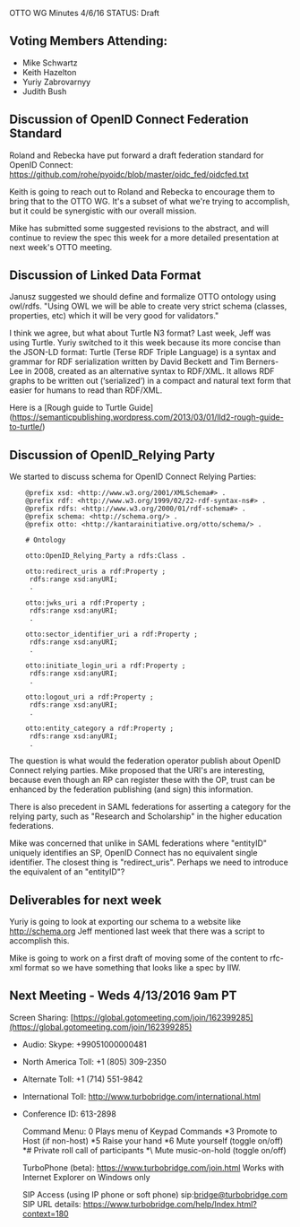 OTTO WG Minutes 4/6/16
STATUS: Draft

## Voting Members Attending:
 - Mike Schwartz
 - Keith Hazelton
 - Yuriy Zabrovarnyy
 - Judith Bush
 

## Discussion of OpenID Connect Federation Standard

Roland and Rebecka have put forward a draft federation standard for OpenID Connect:
 https://github.com/rohe/pyoidc/blob/master/oidc_fed/oidcfed.txt

Keith is going to reach out to Roland and Rebecka to encourage them to bring that to the 
OTTO WG. It's a subset of what we're trying to accomplish, but it could be synergistic 
with our overall mission. 

Mike has submitted some suggested revisions to the abstract, and will continue to review the
spec this week for a more detailed presentation at next week's OTTO meeting.

## Discussion of Linked Data Format

Janusz suggested we should define and formalize OTTO ontology using owl/rdfs. "Using OWL we will be 
able to create very strict schema (classes, properties, etc) which it will be very good for validators."

I think we agree, but what about Turtle N3 format? Last week, Jeff was using Turtle.
Yuriy switched to it this week because its more concise than the JSON-LD format:
    Turtle (Terse RDF Triple Language) is a syntax and grammar for RDF serialization written 
    by David Beckett and Tim Berners-Lee in 2008, created as an alternative syntax to RDF/XML. 
    It allows RDF graphs to be written out (‘serialized’) in a compact and natural text form 
    that easier for humans to read than RDF/XML.

Here is a [Rough guide to Turtle Guide]
(https://semanticpublishing.wordpress.com/2013/03/01/lld2-rough-guide-to-turtle/)

## Discussion of OpenID_Relying Party

We started to discuss schema for OpenID Connect Relying Parties:

```N3
    @prefix xsd: <http://www.w3.org/2001/XMLSchema#> .
    @prefix rdf: <http://www.w3.org/1999/02/22-rdf-syntax-ns#> .
    @prefix rdfs: <http://www.w3.org/2000/01/rdf-schema#> .
    @prefix schema: <http://schema.org/> .
    @prefix otto: <http://kantarainitiative.org/otto/schema/> .

    # Ontology

    otto:OpenID_Relying_Party a rdfs:Class .

    otto:redirect_uris a rdf:Property ;
     rdfs:range xsd:anyURI;
     .

    otto:jwks_uri a rdf:Property ;
     rdfs:range xsd:anyURI;
     .

    otto:sector_identifier_uri a rdf:Property ;
     rdfs:range xsd:anyURI;
     .

    otto:initiate_login_uri a rdf:Property ;
     rdfs:range xsd:anyURI;
     .

    otto:logout_uri a rdf:Property ;
     rdfs:range xsd:anyURI;
     .

    otto:entity_category a rdf:Property ;
     rdfs:range xsd:anyURI;
     .
```

The question is what would the federation operator publish about OpenID Connect relying parties. 
Mike proposed that the URI's are interesting, because even though an RP can register these with
the OP, trust can be enhanced by the federation publishing (and sign) this information. 

There is also precedent in SAML federations for asserting a category for the relying party,
such as "Research and Scholarship" in the higher education federations.

Mike was concerned that unlike in SAML federations where "entityID" uniquely identifies 
an SP, OpenID Connect has no equivalent single identifier. The closest thing is "redirect_uris".
Perhaps we need to introduce the equivalent of an "entityID"?

## Deliverables for next week

Yuriy is going to look at exporting our schema to a website like http://schema.org 
Jeff mentioned last week that there was a script to accomplish this. 

Mike is going to work on a first draft of moving some of the content to rfc-xml format
so we have something that looks like a spec by IIW.

## Next Meeting - Weds 4/13/2016 9am PT

Screen Sharing: [https://global.gotomeeting.com/join/162399285](https://global.gotomeeting.com/join/162399285)

 - Audio: Skype: +99051000000481
 - North America Toll: +1 (805) 309-2350
 - Alternate Toll: +1 (714) 551-9842
 - International Toll: http://www.turbobridge.com/international.html

 - Conference ID: 613-2898

    Command Menu: 0 Plays menu of Keypad Commands *3 Promote to Host (if non-host) *5 Raise your hand 
    *6 Mute yourself (toggle on/off) *# Private roll call of participants *\ Mute music-on-hold (toggle on/off)

    TurboPhone (beta): https://www.turbobridge.com/join.html Works with Internet Explorer on Windows only

    SIP Access (using IP phone or soft phone) sip:bridge@turbobridge.com
    SIP URL details: https://www.turbobridge.com/help/Index.html?context=180


